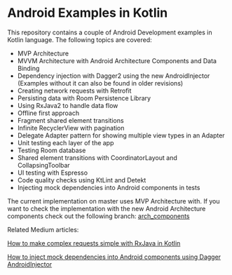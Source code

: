 # Android Examples in Kotlin

This repository contains a couple of Android Development examples in Kotlin language. The following topics are covered:

* MVP Architecture
* MVVM Architecture with Android Architecture Components and Data Binding
* Dependency injection with Dagger2 using the new AndroidInjector (Examples without it can also be found in older revisions)
* Creating network requests with Retrofit
* Persisting data with Room Persistence Library
* Using RxJava2 to handle data flow
* Offline first approach
* Fragment shared element transitions
* Infinite RecyclerView with pagination
* Delegate Adapter pattern for showing multiple view types in an Adapter
* Unit testing each layer of the app
* Testing Room database
* Shared element transitions with CoordinatorLayout and CollapsingToolbar
* UI testing with Espresso
* Code quality checks using KtLint and Detekt
* Injecting mock dependencies into Android components in tests

The current implementation on master uses MVP Architecture with. If you want to check the implementation with the new Android Architecture components check out the following branch: [arch_components](https://github.com/kozmi55/Kotlin-Android-Examples/tree/arch_components)

Related Medium articles:

[How to make complex requests simple with RxJava in Kotlin](https://blog.mindorks.com/how-to-make-complex-requests-simple-with-rxjava-in-kotlin-ccec004c5d10)

[How to inject mock dependencies into Android components using Dagger AndroidInjector](https://android.jlelse.eu/how-to-inject-mock-dependencies-into-android-components-using-dagger-androidinjector-e274c8f6a9a6)
